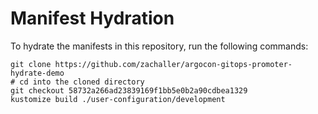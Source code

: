 # Manifest Hydration

To hydrate the manifests in this repository, run the following commands:

```shell
git clone https://github.com/zachaller/argocon-gitops-promoter-hydrate-demo
# cd into the cloned directory
git checkout 58732a266ad23839169f1bb5e0b2a90cdbea1329
kustomize build ./user-configuration/development
```
